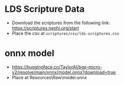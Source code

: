 # LDS Scripture Data

- Download the scriptures from the following link: https://scriptures.nephi.org/start
- Place the csv at `scriptures/csv/lds-scriptures.csv`

# onnx model

- https://huggingface.co/TaylorAI/bge-micro-v2/resolve/main/onnx/model.onnx?download=true
- Place at Resources\Raw\model.onnx
